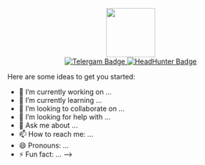 <div id="header" align="center">
  <img src="https://media.giphy.com/media/llarwdtFqG63IlqUR1/giphy.gif" width="100"/>
</div>


<div id="badges" align="center">
  <a href="https://t.me/antuere">
   <img src="https://img.shields.io/badge/Telergam-blue?style=for-the-badge&logo=telegram&logoColor=white" alt="Telergam Badge"/>
  </a>
  <a href="https://rostov.hh.ru/resume/580e4db8ff0b5d83f00039ed1f58534e513653">
  <img src="https://img.shields.io/badge/HeadHunter-red?style=for-the-badge&logo=Hack Club&logoColor=white" alt="HeadHunter Badge"/>
  </a>
</div>

Here are some ideas to get you started:

- 🔭 I’m currently working on ...
- 🌱 I’m currently learning ...
- 👯 I’m looking to collaborate on ...
- 🤔 I’m looking for help with ...
- 💬 Ask me about ...
- 📫 How to reach me: ...
- 😄 Pronouns: ...
- ⚡ Fun fact: ...
-->
